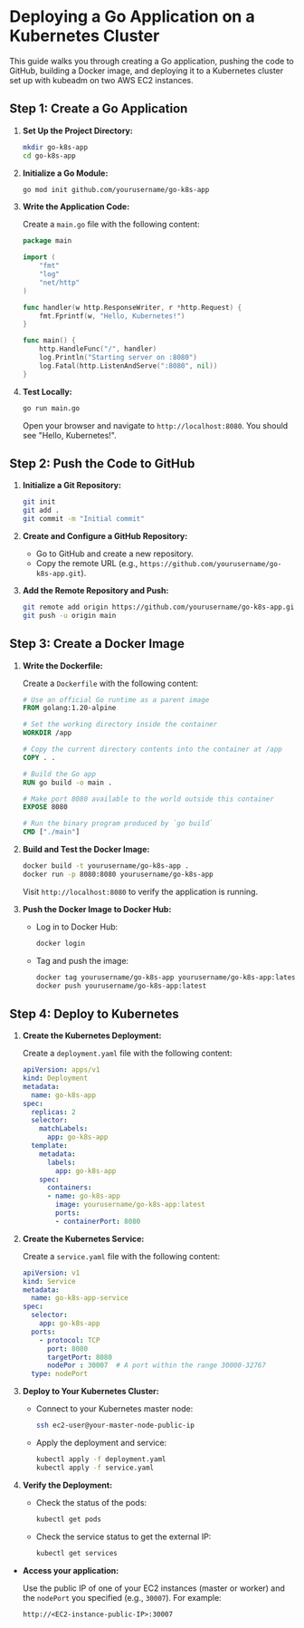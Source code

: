 # Deploying a Go Application on a Kubernetes Cluster

This guide walks you through creating a Go application, pushing the code to GitHub, building a Docker image, and deploying it to a Kubernetes cluster set up with kubeadm on two AWS EC2 instances.

## Step 1: Create a Go Application

1. **Set Up the Project Directory:**
   ```bash
   mkdir go-k8s-app
   cd go-k8s-app
   ```

2. **Initialize a Go Module:**
   ```bash
   go mod init github.com/yourusername/go-k8s-app
   ```

3. **Write the Application Code:**

   Create a `main.go` file with the following content:
   ```go
   package main

   import (
       "fmt"
       "log"
       "net/http"
   )

   func handler(w http.ResponseWriter, r *http.Request) {
       fmt.Fprintf(w, "Hello, Kubernetes!")
   }

   func main() {
       http.HandleFunc("/", handler)
       log.Println("Starting server on :8080")
       log.Fatal(http.ListenAndServe(":8080", nil))
   }
   ```

4. **Test Locally:**
   ```bash
   go run main.go
   ```
   Open your browser and navigate to `http://localhost:8080`. You should see "Hello, Kubernetes!".

## Step 2: Push the Code to GitHub

1. **Initialize a Git Repository:**
   ```bash
   git init
   git add .
   git commit -m "Initial commit"
   ```

2. **Create and Configure a GitHub Repository:**

   - Go to GitHub and create a new repository.
   - Copy the remote URL (e.g., `https://github.com/yourusername/go-k8s-app.git`).

3. **Add the Remote Repository and Push:**
   ```bash
   git remote add origin https://github.com/yourusername/go-k8s-app.git
   git push -u origin main
   ```

## Step 3: Create a Docker Image

1. **Write the Dockerfile:**

   Create a `Dockerfile` with the following content:
   ```Dockerfile
   # Use an official Go runtime as a parent image
   FROM golang:1.20-alpine

   # Set the working directory inside the container
   WORKDIR /app

   # Copy the current directory contents into the container at /app
   COPY . .

   # Build the Go app
   RUN go build -o main .

   # Make port 8080 available to the world outside this container
   EXPOSE 8080

   # Run the binary program produced by `go build`
   CMD ["./main"]
   ```

2. **Build and Test the Docker Image:**
   ```bash
   docker build -t yourusername/go-k8s-app .
   docker run -p 8080:8080 yourusername/go-k8s-app
   ```
   Visit `http://localhost:8080` to verify the application is running.

3. **Push the Docker Image to Docker Hub:**

   - Log in to Docker Hub:
     ```bash
     docker login
     ```

   - Tag and push the image:
     ```bash
     docker tag yourusername/go-k8s-app yourusername/go-k8s-app:latest
     docker push yourusername/go-k8s-app:latest
     ```

## Step 4: Deploy to Kubernetes

1. **Create the Kubernetes Deployment:**

   Create a `deployment.yaml` file with the following content:
   ```yaml
   apiVersion: apps/v1
   kind: Deployment
   metadata:
     name: go-k8s-app
   spec:
     replicas: 2
     selector:
       matchLabels:
         app: go-k8s-app
     template:
       metadata:
         labels:
           app: go-k8s-app
       spec:
         containers:
         - name: go-k8s-app
           image: yourusername/go-k8s-app:latest
           ports:
           - containerPort: 8080
   ```

2. **Create the Kubernetes Service:**

   Create a `service.yaml` file with the following content:
   ```yaml
   apiVersion: v1
   kind: Service
   metadata:
     name: go-k8s-app-service
   spec:
     selector:
       app: go-k8s-app
     ports:
       - protocol: TCP
         port: 8080
         targetPort: 8080
         nodePor : 30007  # A port within the range 30000-32767
     type: nodePort
   ```

3. **Deploy to Your Kubernetes Cluster:**

   - Connect to your Kubernetes master node:
     ```bash
     ssh ec2-user@your-master-node-public-ip
     ```

   - Apply the deployment and service:
     ```bash
     kubectl apply -f deployment.yaml
     kubectl apply -f service.yaml
     ```

4. **Verify the Deployment:**

   - Check the status of the pods:
     ```bash
     kubectl get pods
     ```

   - Check the service status to get the external IP:
     ```bash
     kubectl get services
     ```

- **Access your application:**

   Use the public IP of one of your EC2 instances (master or worker) and the `nodePort` you specified (e.g., `30007`). For example:

   ```
   http://<EC2-instance-public-IP>:30007
   ```
